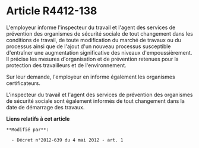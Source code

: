 # Article R4412-138

L'employeur informe l'inspecteur du travail et l'agent des services de prévention des organismes de sécurité sociale de tout
changement dans les conditions de travail, de toute modification du marché de travaux ou du processus ainsi que de l'ajout
d'un nouveau processus susceptible d'entraîner une augmentation significative des niveaux d'empoussièrement. Il précise les
mesures d'organisation et de prévention retenues pour la protection des travailleurs et de l'environnement. 

Sur leur demande, l'employeur en informe également les organismes certificateurs. 

L'inspecteur du travail et l'agent des services de prévention des organismes de sécurité sociale sont également informés de
tout changement dans la date de démarrage des travaux.

**Liens relatifs à cet article**

	**Modifié par**:

	  - Décret n°2012-639 du 4 mai 2012 - art. 1
